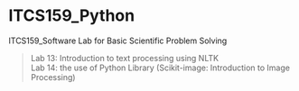 # ITCS159_Python
ITCS159_Software Lab for Basic Scientific Problem Solving
> Lab 13: Introduction to text processing using NLTK \
> Lab 14: the use of Python Library (Scikit-image: Introduction to Image Processing)
